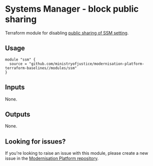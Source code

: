 # Systems Manager - block public sharing

Terraform module for disabling [public sharing of SSM setting](https://docs.aws.amazon.com/systems-manager/latest/userguide/documents-ssm-sharing.html).

## Usage

```
module "ssm" {
  source = "github.com/ministryofjustice/modernisation-platform-terraform-baselines//modules/ssm"
}

```

## Inputs
None.

## Outputs
None.

## Looking for issues?
If you're looking to raise an issue with this module, please create a new issue in the [Modernisation Platform repository](https://github.com/ministryofjustice/modernisation-platform/issues).
